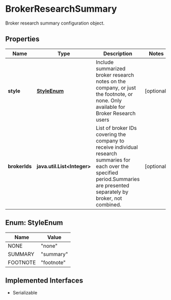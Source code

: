 

# BrokerResearchSummary

Broker research summary configuration object.

## Properties

Name | Type | Description | Notes
------------ | ------------- | ------------- | -------------
**style** | [**StyleEnum**](#StyleEnum) | Include summarized broker research notes on the company, or just the footnote, or none. Only available for Broker Research users |  [optional]
**brokerIds** | **java.util.List&lt;Integer&gt;** | List of broker IDs covering the company to receive individual research summaries for each over the specified period.Summaries are presented separately by broker, not combined. |  [optional]



## Enum: StyleEnum

Name | Value
---- | -----
NONE | &quot;none&quot;
SUMMARY | &quot;summary&quot;
FOOTNOTE | &quot;footnote&quot;


## Implemented Interfaces

* Serializable


